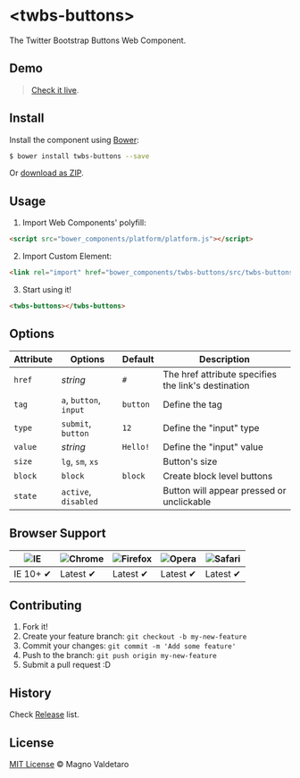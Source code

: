 # &lt;twbs-buttons&gt;

The Twitter Bootstrap Buttons Web Component.

## Demo
> [Check it live](http://ifly9.com.br/webcomponents/twbs-buttons/).

## Install

Install the component using [Bower](http://bower.io/):

```sh
$ bower install twbs-buttons --save
```

Or [download as ZIP](https://github.com/mvaldetaro/twbs-buttons/archive/master.zip).

## Usage

1. Import Web Components' polyfill:

  ```html
<script src="bower_components/platform/platform.js"></script>
  ```

2. Import Custom Element:

  ```html
<link rel="import" href="bower_components/twbs-buttons/src/twbs-buttons.html">
  ```

3. Start using it!

  ```html
<twbs-buttons></twbs-buttons>
  ```

## Options

Attribute  | Options                | Default    | Description
---        | ---                    | ---        | ---
`href`     | *string*               | `#`        | The href attribute specifies the link's destination
`tag`      | `a`, `button`, `input` | `button`   | Define the tag
`type`     | `submit`, `button`     | `12`       | Define the "input" type
`value`    | *string*               | `Hello!`   | Define the "input" value
`size`     | `lg`, `sm`, `xs`       |            | Button's size
`block`    | `block`                | `block`    | Create block level buttons
`state`    | `active`, `disabled`   |            | Button will appear pressed or unclickable

## Browser Support

![IE](https://raw.github.com/paulirish/browser-logos/master/internet-explorer/internet-explorer_48x48.png) | ![Chrome](https://raw.github.com/paulirish/browser-logos/master/chrome/chrome_48x48.png) | ![Firefox](https://raw.github.com/paulirish/browser-logos/master/firefox/firefox_48x48.png) | ![Opera](https://raw.github.com/paulirish/browser-logos/master/opera/opera_48x48.png) | ![Safari](https://raw.github.com/paulirish/browser-logos/master/safari/safari_48x48.png)
--- | --- | --- | --- | --- |
IE 10+ ✔ | Latest ✔ | Latest ✔ | Latest ✔ | Latest ✔ |

## Contributing

1. Fork it!
2. Create your feature branch: `git checkout -b my-new-feature`
3. Commit your changes: `git commit -m 'Add some feature'`
4. Push to the branch: `git push origin my-new-feature`
5. Submit a pull request :D

## History

Check [Release](https://github.com/mvaldetaro/twbs-buttons/releases) list.

## License

[MIT License](http://mvaldetaro.mit-license.org/) © Magno Valdetaro

